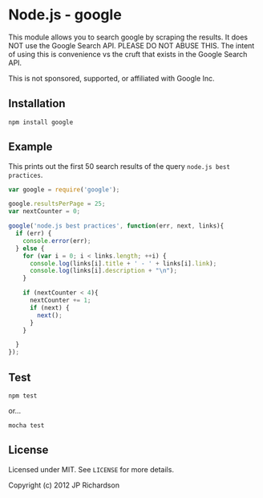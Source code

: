 Node.js - google
=====================

This module allows you to search google by scraping the results. It does NOT use the Google Search API. PLEASE DO NOT ABUSE THIS. The intent of using this is convenience vs the cruft that exists in the Google Search API.

This is not sponsored, supported, or affiliated with Google Inc.



Installation
------------

    npm install google



Example
-------

This prints out the first 50 search results of the query `node.js best practices`.

```javascript
var google = require('google');

google.resultsPerPage = 25;
var nextCounter = 0;

google('node.js best practices', function(err, next, links){
  if (err) {
  	console.error(err);
  } else {
  	for (var i = 0; i < links.length; ++i) {
  	  console.log(links[i].title + ' - ' + links[i].link);
  	  console.log(links[i].description + "\n");
  	}

  	if (nextCounter < 4){
      nextCounter += 1;
      if (next) {
        next();
      }
  	}

  }
});
```


Test
----

    npm test

or...

    mocha test

License
-------

Licensed under MIT. See `LICENSE` for more details.

Copyright (c) 2012 JP Richardson